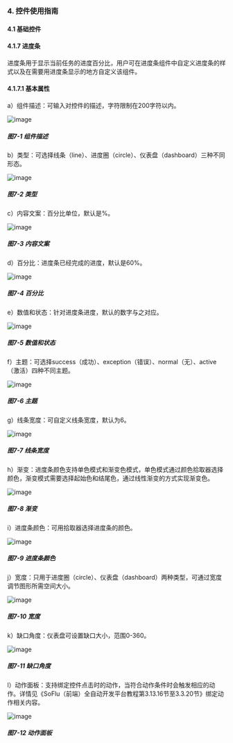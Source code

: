 ### 4. 控件使用指南

#### 4.1 基础控件

#### 4.1.7 进度条

进度条用于显示当前任务的进度百分比，用户可在进度条组件中自定义进度条的样式以及在需要用进度条显示的地方自定义该组件。

#### 4.1.7.1 基本属性

a）组件描述：可输入对控件的描述，字符限制在200字符以内。

![image](https://user-images.githubusercontent.com/79617492/218946565-1bc675da-a70b-4dfd-bba0-c485f5155fbb.png)

##### 图7-1 组件描述

b）类型：可选择线条（line）、进度圈（circle）、仪表盘（dashboard）三种不同形态。

![image](https://user-images.githubusercontent.com/79617492/218946595-300cd0af-1064-48bd-98d0-ac9c5c02bcb8.png)

##### 图7-2 类型

c）内容文案：百分比单位，默认是%。

![image](https://user-images.githubusercontent.com/79617492/218946607-388722cd-5cd5-49ad-87e9-c88402d1f518.png)

##### 图7-3 内容文案

d）百分比：进度条已经完成的进度，默认是60%。

![image](https://user-images.githubusercontent.com/79617492/218946619-bab864c9-873b-452d-8d6e-c21bd5f239d5.png)

##### 图7-4 百分比

e）数值和状态：针对进度条进度，默认的数字与之对应。

![image](https://user-images.githubusercontent.com/79617492/218946630-f605fee0-c0c3-48f6-95f6-728035c80620.png)

##### 图7-5 数值和状态

f）主题：可选择success（成功）、exception（错误）、normal（无）、active（激活）四种不同主题。

![image](https://user-images.githubusercontent.com/79617492/218946649-dbf2b68c-c236-47c0-af0d-33894cfe98ab.png)

##### 图7-6 主题

g）线条宽度：可自定义线条宽度，默认为6。

![image](https://user-images.githubusercontent.com/79617492/218946658-35409c8e-198c-4934-8b5a-2e8ac1548503.png)

##### 图7-7 线条宽度

h）渐变：进度条颜色支持单色模式和渐变色模式，单色模式通过颜色拾取器选择颜色，渐变模式需要选择起始色和结尾色，通过线性渐变的方式实现渐变色。

![image](https://user-images.githubusercontent.com/79617492/218946706-244b5459-6874-4705-974f-fbc49ef9fecd.png)

##### 图7-8 渐变

i）进度条颜色：可用拾取器选择进度条的颜色。

![image](https://user-images.githubusercontent.com/79617492/218946725-f3a6b47e-5079-404b-a20e-f140f4ffaef2.png)

##### 图7-9 进度条颜色

j）宽度：只用于进度圈（circle）、仪表盘（dashboard）两种类型，可通过宽度调节图形所需空间大小。

![image](https://user-images.githubusercontent.com/79617492/218946742-fbda2f6e-231b-4789-b1a8-5fc4c999fb2e.png)

##### 图7-10 宽度

k）缺口角度：仪表盘可设置缺口大小，范围0-360。

![image](https://user-images.githubusercontent.com/79617492/218946756-b1ce806b-37df-4aee-bba0-477dff585f9b.png)

##### 图7-11 缺口角度

l）动作面板：支持绑定控件点击时的动作，当符合动作条件时会触发相应的动作。详情见《SoFlu（前端）全自动开发平台教程第3.13.16节至3.3.20节》绑定动作相关内容。

![image](https://user-images.githubusercontent.com/79617492/218946802-cc451c5d-b355-4542-81ba-0e3697ae6884.png)

##### 图7-12 动作面板
